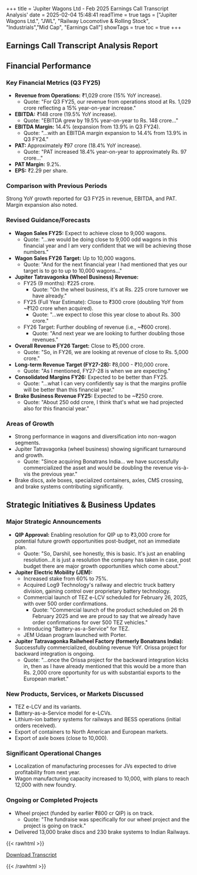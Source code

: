 +++
title = 'Jupiter Wagons Ltd - Feb 2025 Earnings Call Transcript Analysis'
date = 2025-02-04 15:48:41
readTime = true
tags = ["Jupiter Wagons Ltd.", "JWL", "Railway Locomotive & Rolling Stock", "Industrials","Mid Cap", "Earnings Call"]
showTags = true
toc = true
+++



## Earnings Call Transcript Analysis Report
## Financial Performance

### Key Financial Metrics (Q3 FY25)

*   **Revenue from Operations:** ₹1,029 crore (15% YoY increase).
    *   Quote: "For Q3 FY25, our revenue from operations stood at Rs. 1,029 crore reflecting a 15% year-on-year increase."
*   **EBITDA:** ₹148 crore (19.5% YoY increase).
    *   Quote: "EBITDA grew by 19.5% year-on-year to Rs. 148 crore..."
*   **EBITDA Margin:** 14.4% (expansion from 13.9% in Q3 FY24).
    *   Quote: "...with an EBITDA margin expansion to 14.4% from 13.9% in Q3 FY24."
*   **PAT:** Approximately ₹97 crore (18.4% YoY increase).
    *   Quote: "PAT increased 18.4% year-on-year to approximately Rs. 97 crore..."
*   **PAT Margin:** 9.2%.
*   **EPS:** ₹2.29 per share.

### Comparison with Previous Periods

Strong YoY growth reported for Q3 FY25 in revenue, EBITDA, and PAT. Margin expansion also noted.

### Revised Guidance/Forecasts

*   **Wagon Sales FY25:** Expect to achieve close to 9,000 wagons.
    *   Quote: "...we would be doing close to 9,000 odd wagons in this financial year and I am very confident that we will be achieving those numbers."
*   **Wagon Sales FY26 Target:** Up to 10,000 wagons.
    *   Quote: "And for the next financial year I had mentioned that yes our target is to go to up to 10,000 wagons..."
*   **Jupiter Tatravagonka (Wheel Business) Revenue:**
    *   FY25 (9 months): ₹225 crore.
        *   Quote: "On the wheel business, it's at Rs. 225 crore turnover we have already."
    *   FY25 (Full Year Estimate): Close to ₹300 crore (doubling YoY from ~₹120 crore when acquired).
        *   Quote: "...we expect to close this year close to about Rs. 300 crore."
    *   FY26 Target: Further doubling of revenue (i.e., ~₹600 crore).
        *   Quote: "And next year we are looking to further doubling those revenues."
*   **Overall Revenue FY26 Target:** Close to ₹5,000 crore.
    *   Quote: "So, in FY26, we are looking at revenue of close to Rs. 5,000 crore."
*   **Long-term Revenue Target (FY27-28):** ₹8,000 - ₹10,000 crore.
    *   Quote: "As I mentioned, FY27-28 is when we are expecting."
*   **Consolidated Margins FY26:** Expected to be better than FY25.
    *   Quote: "...what I can very confidently say is that the margins profile will be better than this financial year."
*   **Brake Business Revenue FY25:** Expected to be ~₹250 crore.
    *   Quote: "About 250 odd crore, I think that's what we had projected also for this financial year."

### Areas of Growth

*   Strong performance in wagons and diversification into non-wagon segments.
*   Jupiter Tatravagonka (wheel business) showing significant turnaround and growth.
    *   Quote: "Since acquiring Bonatrans India... we have successfully commercialized the asset and would be doubling the revenue vis-à-vis the previous year."
*   Brake discs, axle boxes, specialized containers, axles, CMS crossing, and brake systems contributing significantly.

## Strategic Initiatives & Business Updates

### Major Strategic Announcements

*   **QIP Approval:** Enabling resolution for QIP up to ₹3,000 crore for potential future growth opportunities post-budget, not an immediate plan.
    *   Quote: "So, Darshil, see honestly, this is basic. It's just an enabling resolution...it is just a resolution the company has taken in case, post budget there are major growth opportunities which come about."
*   **Jupiter Electric Mobility (JEM):**
    *   Increased stake from 60% to 75%.
    *   Acquired Log9 Technology's railway and electric truck battery division, gaining control over proprietary battery technology.
    *   Commercial launch of TEZ e-LCV scheduled for February 26, 2025, with over 500 order confirmations.
        *   Quote: "Commercial launch of the product scheduled on 26 th February 2025 and we are proud to say that we already have order confirmations for over 500 TEZ vehicles."
    *   Introducing "Battery-as-a-Service" for TEZ.
    *   JEM Udaan program launched with Porter.
*   **Jupiter Tatravagonka Railwheel Factory (formerly Bonatrans India):** Successfully commercialized, doubling revenue YoY. Orissa project for backward integration is ongoing.
    *   Quote: "...once the Orissa project for the backward integration kicks in, then as I have already mentioned that this would be a more than Rs. 2,000 crore opportunity for us with substantial exports to the European market."

### New Products, Services, or Markets Discussed

*   TEZ e-LCV and its variants.
*   Battery-as-a-Service model for e-LCVs.
*   Lithium-ion battery systems for railways and BESS operations (initial orders received).
*   Export of containers to North American and European markets.
*   Export of axle boxes (close to 10,000).

### Significant Operational Changes

*   Localization of manufacturing processes for JVs expected to drive profitability from next year.
*   Wagon manufacturing capacity increased to 10,000, with plans to reach 12,000 with new foundry.

### Ongoing or Completed Projects

*   Wheel project (funded by earlier ₹800 cr QIP) is on track.
    *   Quote: "The fundraise was specifically for our wheel project and the project is going on track."
*   Delivered 13,000 brake discs and 230 brake systems to Indian Railways.



{{< rawhtml >}}

<div class="button-container">    
    <a href="https://www.bseindia.com/stockinfo/AnnPdfOpen.aspx?Pname=827fabbf-7f40-4f83-9281-15d99aef0ae9.pdf" target="_blank" class="report-button">
      <i class="fas fa-file-pdf"></i> Download Transcript
    </a>
</div>
    
{{< /rawhtml >}}
